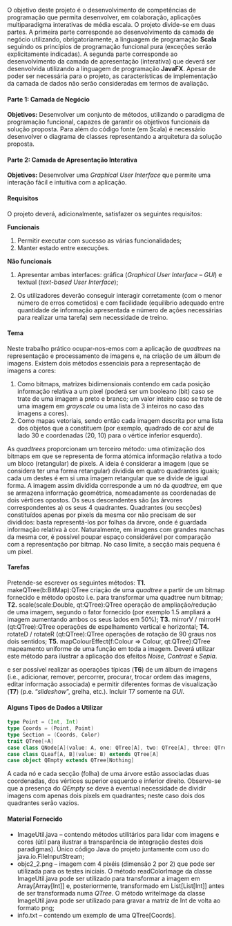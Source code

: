 O objetivo deste projeto é o desenvolvimento de competências de programação que permita desenvolver, em colaboração, aplicações multiparadigma interativas de média escala. O projeto divide-se em duas partes. A primeira parte corresponde ao desenvolvimento da camada de negócio utilizando, obrigatoriamente, a linguagem de programação **Scala** seguindo os princípios de programação funcional pura (exceções serão explicitamente indicadas). A segunda parte corresponde ao desenvolvimento da camada de apresentação (interativa) que deverá ser desenvolvida utilizando a linguagem de programação **JavaFX**. Apesar de poder ser necessária para o projeto, as características de implementação da camada de dados não serão consideradas em termos de avaliação.

#### **Parte 1: Camada de Negócio**

**Objetivos:** Desenvolver um conjunto de métodos, utilizando o paradigma de programação funcional, capazes de garantir os objetivos funcionais da solução proposta. Para além do código fonte (em Scala) é necessário desenvolver o diagrama de classes representando a arquitetura da solução proposta.

#### **Parte 2: Camada de Apresentação Interativa**

**Objetivos:** Desenvolver uma *Graphical User Interface* que permite uma interação fácil e intuitiva com a aplicação.

#### **Requisitos**

O projeto deverá, adicionalmente, satisfazer os seguintes requisitos:

**Funcionais**

1. Permitir executar com sucesso as várias funcionalidades;
2. Manter estado entre execuções.

**Não funcionais**

1. Apresentar ambas interfaces: gráfica (*Graphical User Interface – GUI*) e textual (*text-based User Interface*);

2. Os utilizadores deverão conseguir interagir corretamente (com o menor número de erros cometidos) e com facilidade (equilíbrio adequado entre quantidade de informação apresentada e número de ações necessárias para realizar uma tarefa) sem necessidade de treino.

#### Tema

Neste trabalho prático ocupar-nos-emos com a aplicação de *quadtrees* na representação e processamento de imagens e, na criação de um álbum de imagens.
Existem dois métodos essenciais para a representação de imagens a cores:

1. Como bitmaps, matrizes bidimensionais contendo em cada posição informação relativa a um pixel (poderá ser um booleano (bit) caso se trate de uma imagem a preto e branco; um valor inteiro caso se trate de uma imagem em *grayscale* ou uma lista de 3 inteiros no caso das imagens a cores).
2. Como mapas vetoriais, sendo então cada imagem descrita por uma lista dos objetos que a constituem (por exemplo, quadrado de cor azul de lado 30 e coordenadas (20, 10) para o vértice inferior esquerdo).

As *quadtrees* proporcionam um terceiro método: uma otimização dos bitmaps em que se representa de forma atómica informação relativa a todo um bloco (retangular) de pixels. A ideia é considerar a imagem (que se considera ter uma forma retangular) dividida em quatro quadrantes iguais; cada um destes é em si uma imagem retangular que se divide de igual forma. A imagem assim dividida corresponde a um nó da *quadtree*, em que se armazena informação geométrica, nomeadamente as coordenadas de dois vértices opostos. Os seus descendentes são (as árvores correspondentes a) os seus 4 quadrantes. Quadrantes (ou secções) constituídos apenas por pixels da mesma cor não precisam de ser divididos: basta representá-los por folhas da árvore, onde é guardada informação relativa à cor. Naturalmente, em imagens com grandes manchas da mesma cor, é possível poupar espaço considerável por comparação com a representação por bitmap. No caso limite, a secção mais pequena é um pixel.

#### Tarefas

Pretende-se escrever os seguintes métodos:
**T1.** makeQTree(b:BitMap):QTree criação de uma *quadtree* a partir de um bitmap fornecido e método oposto i.e. para transformar uma quadtree num bitmap;
**T2.** scale(scale:Double, qt:QTree):QTree operação de ampliação/redução de uma imagem, segundo o fator fornecido (por exemplo 1.5 ampliará a imagem aumentando ambos os seus lados em 50%);
**T3.** mirrorV / mirrorH (qt:QTree):QTree operações de espelhamento vertical e horizontal;
**T4.** rotateD / rotateR (qt:QTree):QTree operações de rotação de 90 graus nos dois sentidos;
**T5.** mapColourEffect(f:Colour => Colour, qt:QTree):QTree mapeamento uniforme de uma função em toda a imagem. Deverá utilizar este método para ilustrar a aplicação dos efeitos *Noise*, *Contrast* e *Sepia*.

e ser possível realizar as operações típicas (**T6**) de um álbum de imagens (i.e., adicionar, remover, percorrer, procurar, trocar ordem das imagens, editar informação associada) e permitir diferentes formas de visualização (**T7**) (p.e. “*slideshow*”, grelha, etc.). Incluir T7 somente na *GUI*.

#### Alguns Tipos de Dados a Utilizar

```scala
type Point = (Int, Int)
type Coords = (Point, Point)
type Section = (Coords, Color)
trait QTree[+A]
case class QNode[A](value: A, one: QTree[A], two: QTree[A], three: QTree[A], four: QTree[A]) extends QTree[A]
case class QLeaf[A, B](value: B) extends QTree[A]
case object QEmpty extends QTree[Nothing]
```

A cada nó e cada secção (folha) de uma árvore estão associadas duas coordenadas, dos vértices superior esquerdo e inferior direito. Observe-se que a presença do *QEmpty* se deve à eventual necessidade de dividir imagens com apenas dois pixels em quadrantes; neste caso dois dos quadrantes serão vazios.

#### Material Fornecido

- ImageUtil.java – contendo métodos utilitários para lidar com imagens e cores (útil para ilustrar a transparência de integração destes dois paradigmas). Único código Java do projeto juntamente com uso do java.io.FileInputStream;
- objc2_2.png – imagem com 4 pixéis (dimensão 2 por 2) que pode ser utilizada para os testes iniciais. O método readColorImage da classe ImageUtil.java pode ser utilizado para transformar a imagem em Array[Array[Int]] e, posteriormente, transformado em List[List[Int]] antes de ser transformada numa *QTree*. O método writeImage da classe ImageUtil.java pode ser utilizado para gravar a matriz de Int de volta ao formato png;
- info.txt – contendo um exemplo de uma QTree[Coords].
